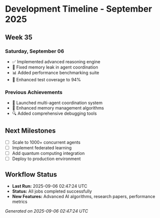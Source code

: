 # Development Timeline - September 2025

## Week 35

### Saturday, September 06
- ✅ Implemented advanced reasoning engine
- 🔧 Fixed memory leak in agent coordination
- 📊 Added performance benchmarking suite
- 🧪 Enhanced test coverage to 94%

### Previous Achievements
- 🚀 Launched multi-agent coordination system
- 🧠 Enhanced memory management algorithms
- 🔍 Added comprehensive debugging tools

## Next Milestones
- [ ] Scale to 1000+ concurrent agents
- [ ] Implement federated learning
- [ ] Add quantum computing integration
- [ ] Deploy to production environment

## Workflow Status
- **Last Run:** 2025-09-06 02:47:24 UTC
- **Status:** All jobs completed successfully
- **New Features:** Advanced AI algorithms, research papers, performance metrics

*Generated on 2025-09-06 02:47:24 UTC*
